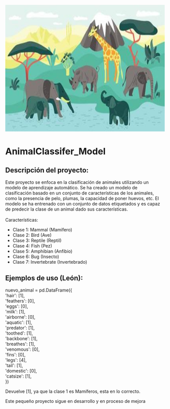 <h1 align=center>
   <img src="https://github.com/LuchoGonz22/AnimalClassifer_Model/blob/main/assets/animals.jpg" alt="Descripción de la imagen" width="750" height="400">
  
# AnimalClassifer_Model
  
  
## Descripción del proyecto:
Este proyecto se enfoca en la clasificación de animales utilizando un modelo de aprendizaje automático. Se ha creado un modelo de clasificación basado en un conjunto de características de los animales, como la presencia de pelo, plumas, la capacidad de poner huevos, etc. El modelo se ha entrenado con un conjunto de datos etiquetados y es capaz de predecir la clase de un animal dado sus características.<br>
 <br>
Características:
* Clase 1: Mammal (Mamífero)
* Clase 2: Bird (Ave)
* Clase 3: Reptile (Reptil)
* Clase 4: Fish (Pez)
* Clase 5: Amphibian (Anfibio)
* Clase 6: Bug (Insecto)
* Clase 7: Invertebrate (Invertebrado)

## Ejemplos de uso (León): <br>
nuevo_animal = pd.DataFrame({ <br>
    'hair': [1], <br>
    'feathers': [0], <br>
    'eggs': [0], <br>
    'milk': [1], <br>
    'airborne': [0], <br>
    'aquatic': [1], <br>
    'predator': [1], <br>
    'toothed': [1], <br>
    'backbone': [1], <br>
    'breathes': [1], <br>
    'venomous': [0], <br>
    'fins': [0], <br>
    'legs': [4], <br>
    'tail': [1], <br>
    'domestic': [0], <br>
    'catsize': [1], <br>
})

Devuelve [1], ya que la clase 1 es Mamíferos, esta en lo correcto.
 <br>
<footer>Este pequeño proyecto sigue en desarrollo y en proceso de mejora</footer>
